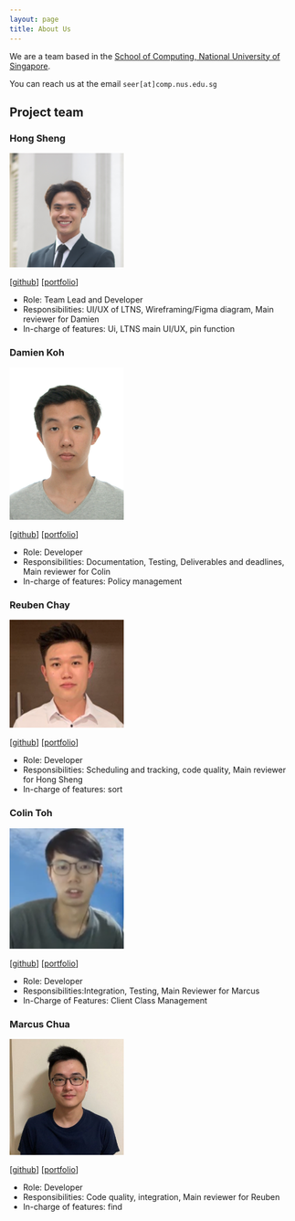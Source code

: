 ```yaml
---
layout: page
title: About Us
---
```


We are a team based in the [School of Computing, National University of Singapore](http://www.comp.nus.edu.sg).

You can reach us at the email `seer[at]comp.nus.edu.sg`

## Project team

### Hong Sheng

<img src="images/loyhongshenggg.png" width="200px">

[[github](http://github.com/loyhongshenggg)]
[[portfolio](team/loyhongshenggg.md)]

* Role: Team Lead and Developer
* Responsibilities: UI/UX of LTNS, Wireframing/Figma diagram, Main reviewer for Damien
* In-charge of features: Ui, LTNS main UI/UX, pin function

### Damien Koh

<img src="images/ssatu.png" width="200px">

[[github](http://github.com/ssatu)]
[[portfolio](team/ssatu.md)]

* Role: Developer
* Responsibilities: Documentation, Testing, Deliverables and deadlines, Main reviewer for Colin
* In-charge of features: Policy management

### Reuben Chay
<img src="images/reubenchay.png" width="200px">

[[github](https://github.com/ReubenChay)]
[[portfolio](team/reubenchay.md)]

* Role: Developer
* Responsibilities: Scheduling and tracking, code quality, Main reviewer for Hong Sheng
* In-charge of features: sort

### Colin Toh
<img src="images/cowlinn.png" width="200px">

[[github](http://github.com/cowlinn)]
[[portfolio](team/cowlinn.md)]

* Role: Developer
* Responsibilities:Integration, Testing, Main Reviewer for Marcus
* In-Charge of Features: Client Class Management

### Marcus Chua

<img src="images/marcusczh.png" width="200px">

[[github](https://github.com/marcusczh)]
[[portfolio](team/marcusczh.md)]

* Role: Developer
* Responsibilities: Code quality, integration, Main reviewer for Reuben
* In-charge of features: find


